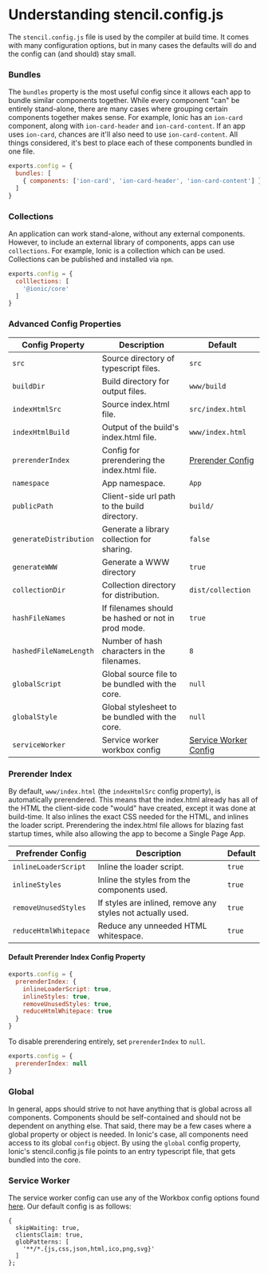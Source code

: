 # Understanding stencil.config.js

The `stencil.config.js` file is used by the compiler at build time. It comes with many configuration options, but in many cases the defaults will do and the config can (and should) stay small.


### Bundles

The `bundles` property is the most useful config since it allows each app to bundle similar components together. While every component "can" be entirely stand-alone, there are many cases where grouping certain components together makes sense. For example, Ionic has an `ion-card` component, along with `ion-card-header` and `ion-card-content`. If an app uses `ion-card`, chances are it'll also need to use `ion-card-content`. All things considered, it's best to place each of these components bundled in one file.

```javascript
exports.config = {
  bundles: [
    { components: ['ion-card', 'ion-card-header', 'ion-card-content'] }
  ]
}
```


### Collections

An application can work stand-alone, without any external components. However, to include
an external library of components, apps can use `collections`. For example, Ionic is a collection
which can be used. Collections can be published and installed via `npm`.

```javascript
exports.config = {
  colllections: [
    '@ionic/core'
  ]
}
```


### Advanced Config Properties

| Config Property        | Description                                        | Default           |
| ---------------------- | -------------------------------------------------- | ----------------- |
| `src`                  | Source directory of typescript files.              | `src`             |
| `buildDir`             | Build directory for output files.                  | `www/build`       |
| `indexHtmlSrc`         | Source index.html file.                            | `src/index.html`  |
| `indexHtmlBuild`       | Output of the build's index.html file.             | `www/index.html`  |
| `prerenderIndex`       | Config for prerendering the index.html file.       | [Prerender Config](#prerender-index) |
| `namespace`            | App namespace.                                     | `App`             |
| `publicPath`           | Client-side url path to the build directory.       | `build/`          |
| `generateDistribution` | Generate a library collection for sharing.         | `false`           |
| `generateWWW`          | Generate a WWW directory                           | `true`
| `collectionDir`        | Collection directory for distribution.             | `dist/collection` |
| `hashFileNames`        | If filenames should be hashed or not in prod mode. | `true`            |
| `hashedFileNameLength` | Number of hash characters in the filenames.        | `8`               |
| `globalScript`         | Global source file to be bundled with the core.    | `null`            |
| `globalStyle`          | Global stylesheet to be bundled with the core.     | `null`            |
| `serviceWorker`        | Service worker workbox config                      | [Service Worker Config](#service-worker) |

### Prerender Index

By default, `www/index.html` (the `indexHtmlSrc` config property), is automatically prerendered.
This means that the index.html already has all of the HTML the client-side code "would" have created,
except it was done at build-time. It also inlines the exact CSS needed for the HTML, and inlines
the loader script. Prerendering the index.html file allows for blazing fast startup times, while also
allowing the app to become a Single Page App.

| Prefrender Config     | Description                                                 | Default |
| --------------------- | ----------------------------------------------------------- | ------- |
| `inlineLoaderScript`  | Inline the loader script.                                   | `true`  |
| `inlineStyles`        | Inline the styles from the components used.                 | `true`  |
| `removeUnusedStyles`  | If styles are inlined, remove any styles not actually used. | `true`  |
| `reduceHtmlWhitepace` | Reduce any unneeded HTML whitespace.                        | `true`  |


#### Default Prerender Index Config Property

```javascript
exports.config = {
  prerenderIndex: {
    inlineLoaderScript: true,
    inlineStyles: true,
    removeUnusedStyles: true,
    reduceHtmlWhitepace: true
  }
}
```

To disable prerendering entirely, set `prerenderIndex` to `null`.

```javascript
exports.config = {
  prerenderIndex: null
}
```


### Global

In general, apps should strive to not have anything that is global across all components. Components should be self-contained and should not be dependent on anything else. That said, there may be a few cases where a global property or object is needed. In Ionic's case, all components need access to its global `config` object. By using the `global` config property, Ionic's stencil.config.js file points to an entry typescript file, that gets bundled into the core.


### Service Worker

The service worker config can use any of the Workbox config options found [here](https://workboxjs.org/reference-docs/latest/module-workbox-build.html#.Configuration). Our default config is as follows: 

```
{
  skipWaiting: true,
  clientsClaim: true,
  globPatterns: [
    '**/*.{js,css,json,html,ico,png,svg}'
  ]
};
```
